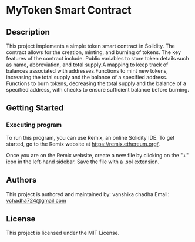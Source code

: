 #  MyToken Smart Contract

## Description

This project implements a simple token smart contract in Solidity. The contract allows for the creation, minting, and burning of tokens. The key features of the contract include. Public variables to store token details such as name, abbreviation, and total supply.A mapping to keep track of balances associated with addresses.Functions to mint new tokens, increasing the total supply and the balance of a specified address.
Functions to burn tokens, decreasing the total supply and the balance of a specified address, with checks to ensure sufficient balance before burning.

## Getting Started

### Executing program

To run this program, you can use Remix, an online Solidity IDE. To get started, go to the Remix website at https://remix.ethereum.org/.

Once you are on the Remix website, create a new file by clicking on the "+" icon in the left-hand sidebar. Save the file with a .sol extension. 

## Authors
This project is authored and maintained by:
vanshika chadha
Email: vchadha724@gmail.com

## License

This project is licensed under the MIT License.
